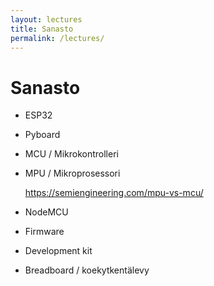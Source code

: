 ```yaml
---
layout: lectures
title: Sanasto
permalink: /lectures/
---
```


# Sanasto

* ESP32
* Pyboard
* MCU / Mikrokontrolleri
* MPU / Mikroprosessori

    https://semiengineering.com/mpu-vs-mcu/

* NodeMCU
* Firmware
* Development kit
* Breadboard / koekytkentälevy

